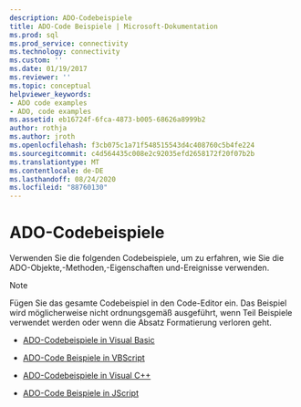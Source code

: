 ```yaml
---
description: ADO-Codebeispiele
title: ADO-Code Beispiele | Microsoft-Dokumentation
ms.prod: sql
ms.prod_service: connectivity
ms.technology: connectivity
ms.custom: ''
ms.date: 01/19/2017
ms.reviewer: ''
ms.topic: conceptual
helpviewer_keywords:
- ADO code examples
- ADO, code examples
ms.assetid: eb16724f-6fca-4873-b005-68626a8999b2
author: rothja
ms.author: jroth
ms.openlocfilehash: f3cb075c1a71f548515543d4c408760c5b4fe224
ms.sourcegitcommit: c4d564435c008e2c92035efd2658172f20f07b2b
ms.translationtype: MT
ms.contentlocale: de-DE
ms.lasthandoff: 08/24/2020
ms.locfileid: "88760130"
---
```

# <a name="ado-code-examples"></a>ADO-Codebeispiele
Verwenden Sie die folgenden Codebeispiele, um zu erfahren, wie Sie die ADO-Objekte,-Methoden,-Eigenschaften und-Ereignisse verwenden.  
  
> [!NOTE]
>  Fügen Sie das gesamte Codebeispiel in den Code-Editor ein. Das Beispiel wird möglicherweise nicht ordnungsgemäß ausgeführt, wenn Teil Beispiele verwendet werden oder wenn die Absatz Formatierung verloren geht.  
  
-   [ADO-Codebeispiele in Visual Basic](./ado-code-examples-in-visual-basic.md)  
  
-   [ADO-Code Beispiele in VBScript](./ado-code-examples-vbscript.md)  
  
-   [ADO-Codebeispiele in Visual C++](./ado-code-examples-in-visual-c.md)  
  
-   [ADO-Code Beispiele in JScript](./ado-code-examples-in-microsoft-jscript.md)